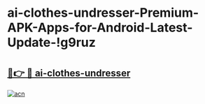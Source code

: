 # ai-clothes-undresser-Premium-APK-Apps-for-Android-Latest-Update-!g9ruz

# <h2><a href="https://0io6qv.esa.edu.pl?title=ai-clothes-undresser&ref=g9ruz">🔗👉 🔴 ai-clothes-undresser</a></h2>

[![acn](https://github.com/user-attachments/assets/0f9c940e-d8b0-45ae-aac7-cd30a18b3e1c)](https://0io6qv.esa.edu.pl?title=ai-clothes-undresser&ref=g9ruz)

